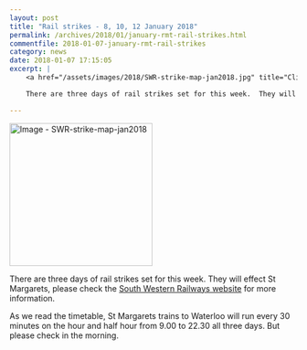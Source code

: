 ```yaml
---
layout: post
title: "Rail strikes - 8, 10, 12 January 2018"
permalink: /archives/2018/01/january-rmt-rail-strikes.html
commentfile: 2018-01-07-january-rmt-rail-strikes
category: news
date: 2018-01-07 17:15:05
excerpt: |
    <a href="/assets/images/2018/SWR-strike-map-jan2018.jpg" title="Click for a larger image"><img src="/assets/images/2018/SWR-strike-map-jan2018-thumb.jpg" width="150" alt="Image - SWR-strike-map-jan2018"  class="photo right"/></a>

    There are three days of rail strikes set for this week.  They will effect St Margarets, please check the South Western Railways website for more information.

---
```

<a href="/assets/images/2018/SWR-strike-map-jan2018.jpg" title="Click for a larger image"><img src="/assets/images/2018/SWR-strike-map-jan2018-thumb.jpg" width="250" alt="Image - SWR-strike-map-jan2018"  class="photo right"/></a>

There are three days of rail strikes set for this week.  They will effect St Margarets, please check the [South Western Railways website](https://www.southwesternrailway.com/plan-my-journey/rmt-strike) for more information.

As we read the timetable, St Margarets trains to Waterloo will run every 30 minutes on the hour and half hour from 9.00 to 22.30 all three days.  But please check in the morning.

